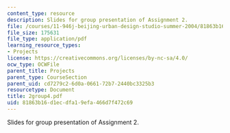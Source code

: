 ```yaml
---
content_type: resource
description: Slides for group presentation of Assignment 2.
file: /courses/11-946j-beijing-urban-design-studio-summer-2004/81863b16d1ecdfa19efa466d7f472c69_2group4.pdf
file_size: 175631
file_type: application/pdf
learning_resource_types:
- Projects
license: https://creativecommons.org/licenses/by-nc-sa/4.0/
ocw_type: OCWFile
parent_title: Projects
parent_type: CourseSection
parent_uid: cd7279c2-6d0a-0661-72b7-2440bc3325b3
resourcetype: Document
title: 2group4.pdf
uid: 81863b16-d1ec-dfa1-9efa-466d7f472c69
---
```

Slides for group presentation of Assignment 2.